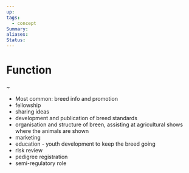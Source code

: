 ```yaml
---
up: 
tags:
  - concept
Summary: 
aliases: 
Status:
---
```

# Function
~
- Most common: breed info and promotion
- fellowship
- sharing ideas
- development and publication of breed standards
- organisation and structure of breen, assisting at agricultural shows where the animals are shown
- marketing
- education - youth development to keep the breed going
- risk review
- pedigree registration
- semi-regulatory role
<!--SR:!2025-03-08,3,250-->